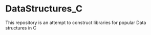 # DataStructures_C
This repository is an attempt to construct libraries for popular Data structures in C
